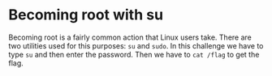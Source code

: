 # Becoming root with su

Becoming root is a fairly common action that Linux users take. There are two utilities used for this purposes: `su` and `sudo`.
In this challenge we have to type `su` and then enter the password.
Then we have to `cat /flag` to get the flag.
